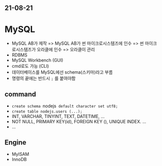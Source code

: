 
## 21-08-21

# MySQL
- MySQL AB가 제작 => MySQL AB가 썬 마이크로시스템즈에 인수 => 썬 마이크로시스템즈가 오라클에 인수 => 오라클이 관리
- RDBMS
- MySQL Workbench (GUI)
- cmd로도 가능 (CLI)
- 데이터베이스를 MySQL에선 schema(스키마)라고 부름
- 명령의 끝에는 반드시 `;` 를 붙여야함

## command
- `create schema `nodejs` default character set utf8;`
- `create table nodejs.users (...);`
- INT, VARCHAR, TINYINT, TEXT, DATETIME, ...
- NOT NULL, PRIMARY KEY(id), FOREIGN KEY (), UNIQUE INDEX. ...
- ...

## Engine
- MyISAM
- InnoDB